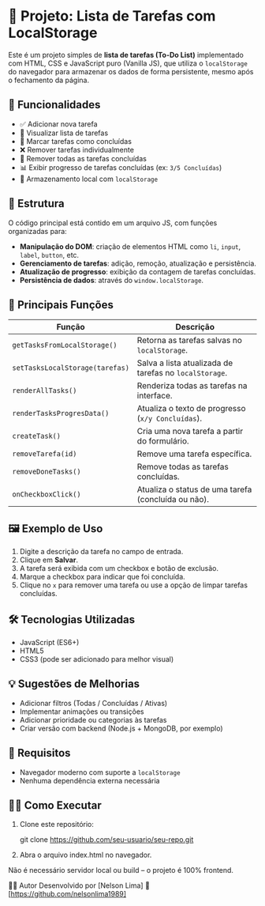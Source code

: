 # 📝 Projeto: Lista de Tarefas com LocalStorage

Este é um projeto simples de **lista de tarefas (To-Do List)** implementado com HTML, CSS e JavaScript puro (Vanilla JS), que utiliza o `localStorage` do navegador para armazenar os dados de forma persistente, mesmo após o fechamento da página.

## 🚀 Funcionalidades

- ✅ Adicionar nova tarefa
- 🧾 Visualizar lista de tarefas
- 🔁 Marcar tarefas como concluídas
- ❌ Remover tarefas individualmente
- 🧹 Remover todas as tarefas concluídas
- 📊 Exibir progresso de tarefas concluídas (ex: `3/5 Concluídas`)
- 💾 Armazenamento local com `localStorage`

## 📂 Estrutura

O código principal está contido em um arquivo JS, com funções organizadas para:

- **Manipulação do DOM**: criação de elementos HTML como `li`, `input`, `label`, `button`, etc.
- **Gerenciamento de tarefas**: adição, remoção, atualização e persistência.
- **Atualização de progresso**: exibição da contagem de tarefas concluídas.
- **Persistência de dados**: através do `window.localStorage`.

## 🧠 Principais Funções

| Função                          | Descrição |
|-------------------------------|-----------|
| `getTasksFromLocalStorage()`  | Retorna as tarefas salvas no `localStorage`. |
| `setTasksLocalStorage(tarefas)` | Salva a lista atualizada de tarefas no `localStorage`. |
| `renderAllTasks()`            | Renderiza todas as tarefas na interface. |
| `renderTasksProgresData()`    | Atualiza o texto de progresso (`x/y Concluídas`). |
| `createTask()`                | Cria uma nova tarefa a partir do formulário. |
| `removeTarefa(id)`            | Remove uma tarefa específica. |
| `removeDoneTasks()`           | Remove todas as tarefas concluídas. |
| `onCheckboxClick()`           | Atualiza o status de uma tarefa (concluída ou não). |

## 🖼️ Exemplo de Uso

1. Digite a descrição da tarefa no campo de entrada.
2. Clique em **Salvar**.
3. A tarefa será exibida com um checkbox e botão de exclusão.
4. Marque a checkbox para indicar que foi concluída.
5. Clique no `x` para remover uma tarefa ou use a opção de limpar tarefas concluídas.

## 🛠️ Tecnologias Utilizadas

- JavaScript (ES6+)
- HTML5
- CSS3 (pode ser adicionado para melhor visual)

## 💡 Sugestões de Melhorias

- Adicionar filtros (Todas / Concluídas / Ativas)
- Implementar animações ou transições
- Adicionar prioridade ou categorias às tarefas
- Criar versão com backend (Node.js + MongoDB, por exemplo)

## 📌 Requisitos

- Navegador moderno com suporte a `localStorage`
- Nenhuma dependência externa necessária

## 👨‍💻 Como Executar

1. Clone este repositório:
   
   git clone https://github.com/seu-usuario/seu-repo.git

2. Abra o arquivo index.html no navegador.

Não é necessário servidor local ou build – o projeto é 100% frontend.

🧑‍🎓 Autor
Desenvolvido por [Nelson Lima]
🔗 [https://github.com/nelsonlima1989]